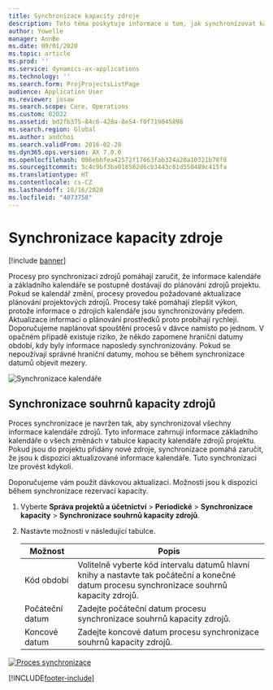 ```yaml
---
title: Synchronizace kapacity zdroje
description: Toto téma poskytuje informace o tom, jak synchronizovat kapacitu zdroje napříč kalendáři a projekty.
author: Yowelle
manager: AnnBe
ms.date: 09/01/2020
ms.topic: article
ms.prod: ''
ms.service: dynamics-ax-applications
ms.technology: ''
ms.search.form: ProjProjectsListPage
audience: Application User
ms.reviewer: josaw
ms.search.scope: Core, Operations
ms.custom: 82022
ms.assetid: bd2fb375-84c6-428a-8e54-f0f719045898
ms.search.region: Global
ms.author: andchoi
ms.search.validFrom: 2016-02-28
ms.dyn365.ops.version: AX 7.0.0
ms.openlocfilehash: 006ebbfea42572f17663fab324a20a10321b78f0
ms.sourcegitcommit: 5c4c9bf3ba018562d6cb3443c01d550489c415fa
ms.translationtype: HT
ms.contentlocale: cs-CZ
ms.lasthandoff: 10/16/2020
ms.locfileid: "4073758"
---
```

# <a name="synchronize-resource-capacity"></a>Synchronizace kapacity zdroje

[!include [banner](../includes/banner.md)]

Procesy pro synchronizaci zdrojů pomáhají zaručit, že informace kalendáře a základního kalendáře se postupně dostávají do plánování zdrojů projektu. Pokud se kalendář změní, procesy provedou požadované aktualizace plánování projektových zdrojů. Procesy také pomáhají zlepšit výkon, protože informace o zdrojích kalendáře jsou synchronizovány předem. Aktualizace informací o plánování prostředků proto probíhají rychleji. Doporučujeme naplánovat spouštění procesů v dávce namísto po jednom. V opačném případě existuje riziko, že někdo zapomene hraniční datumy období, kdy byly informace naposledy synchronizovány. Pokud se nepoužívají správné hraniční datumy, mohou se během synchronizace datumů objevit mezery.

![Synchronizace kalendáře](./media/projectresourcing04-1024x471.jpg)

## <a name="synchronize-resource-capacity-roll-ups"></a>Synchronizace souhrnů kapacity zdrojů

Proces synchronizace je navržen tak, aby synchronizoval všechny informace kalendáře zdrojů. Tyto informace zahrnují informace základního kalendáře o všech změnách v tabulce kapacity kalendáře zdrojů projektu. Pokud jsou do projektu přidány nové zdroje, synchronizace pomáhá zaručit, že jsou k dispozici aktualizované informace kalendáře. Tuto synchronizaci lze provést kdykoli.

Doporučujeme vám použít dávkovou aktualizaci. Možnosti jsou k dispozici během synchronizace rezervací kapacity.

1. Vyberte **Správa projektů a účetnictví** &gt; **Periodické** &gt; **Synchronizace kapacity** &gt; **Synchronizace souhrnů kapacity zdrojů**.
2. Nastavte možnosti v následující tabulce.

    | Možnost      | Popis |
    |-------------|-------------|
    | Kód období | Volitelně vyberte kód intervalu datumů hlavní knihy a nastavte tak počáteční a konečné datum procesu synchronizace souhrnů kapacity zdrojů. |
    | Počáteční datum  | Zadejte počáteční datum procesu synchronizace souhrnů kapacity zdrojů. |
    | Koncové datum    | Zadejte koncové datum procesu synchronizace souhrnů kapacity zdrojů. |

[![Proces synchronizace](./media/projectresourcing09.jpg)](./media/projectresourcing09.jpg)


[!INCLUDE[footer-include](../includes/footer-banner.md)]